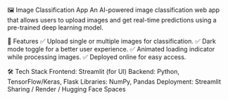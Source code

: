 🖼 Image Classification App
An AI-powered image classification web app that allows users to upload images and get real-time predictions using a pre-trained deep learning model.

🚀 Features
✅ Upload single or multiple images for classification.
✅ Dark mode toggle for a better user experience.
✅ Animated loading indicator while processing images.
✅ Deployed online for easy access.

🛠 Tech Stack
Frontend: Streamlit (for UI)
Backend: Python, TensorFlow/Keras, Flask
Libraries: NumPy, Pandas
Deployment: Streamlit Sharing / Render / Hugging Face Spaces


